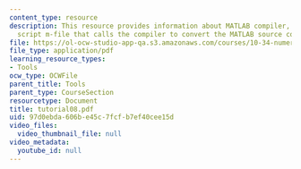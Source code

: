 ```yaml
---
content_type: resource
description: This resource provides information about MATLAB compiler, and a MATLAB
  script m-file that calls the compiler to convert the MATLAB source code files.
file: https://ol-ocw-studio-app-qa.s3.amazonaws.com/courses/10-34-numerical-methods-applied-to-chemical-engineering-fall-2005/97d0ebda606be45c7fcfb7ef40cee15d_tutorial08.pdf
file_type: application/pdf
learning_resource_types:
- Tools
ocw_type: OCWFile
parent_title: Tools
parent_type: CourseSection
resourcetype: Document
title: tutorial08.pdf
uid: 97d0ebda-606b-e45c-7fcf-b7ef40cee15d
video_files:
  video_thumbnail_file: null
video_metadata:
  youtube_id: null
---
```

